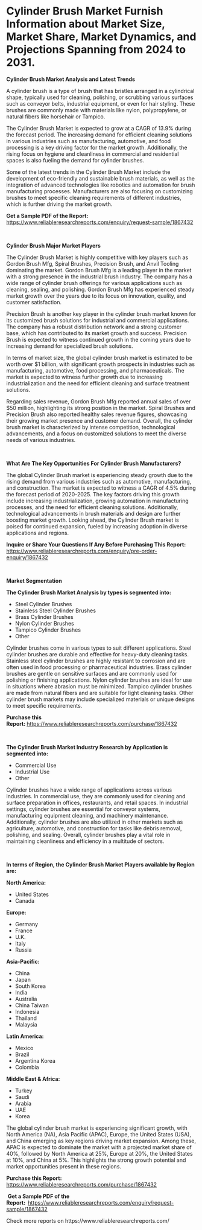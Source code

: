 <p><h1>Cylinder Brush Market Furnish Information about Market Size, Market Share, Market Dynamics, and Projections Spanning from 2024 to 2031.</h1></p><p><strong>Cylinder Brush Market Analysis and Latest Trends</strong></p>
<p><p>A cylinder brush is a type of brush that has bristles arranged in a cylindrical shape, typically used for cleaning, polishing, or scrubbing various surfaces such as conveyor belts, industrial equipment, or even for hair styling. These brushes are commonly made with materials like nylon, polypropylene, or natural fibers like horsehair or Tampico.</p><p>The Cylinder Brush Market is expected to grow at a CAGR of 13.9% during the forecast period. The increasing demand for efficient cleaning solutions in various industries such as manufacturing, automotive, and food processing is a key driving factor for the market growth. Additionally, the rising focus on hygiene and cleanliness in commercial and residential spaces is also fueling the demand for cylinder brushes.</p><p>Some of the latest trends in the Cylinder Brush Market include the development of eco-friendly and sustainable brush materials, as well as the integration of advanced technologies like robotics and automation for brush manufacturing processes. Manufacturers are also focusing on customizing brushes to meet specific cleaning requirements of different industries, which is further driving the market growth.</p></p>
<p><strong>Get a Sample PDF of the Report:&nbsp;</strong> <a href="https://www.reliableresearchreports.com/enquiry/request-sample/1867432">https://www.reliableresearchreports.com/enquiry/request-sample/1867432</a></p>
<p>&nbsp;</p>
<p><strong>Cylinder Brush Major Market Players</strong></p>
<p><p>The Cylinder Brush Market is highly competitive with key players such as Gordon Brush Mfg, Spiral Brushes, Precision Brush, and Anvil Tooling dominating the market. Gordon Brush Mfg is a leading player in the market with a strong presence in the industrial brush industry. The company has a wide range of cylinder brush offerings for various applications such as cleaning, sealing, and polishing. Gordon Brush Mfg has experienced steady market growth over the years due to its focus on innovation, quality, and customer satisfaction.</p><p>Precision Brush is another key player in the cylinder brush market known for its customized brush solutions for industrial and commercial applications. The company has a robust distribution network and a strong customer base, which has contributed to its market growth and success. Precision Brush is expected to witness continued growth in the coming years due to increasing demand for specialized brush solutions.</p><p>In terms of market size, the global cylinder brush market is estimated to be worth over $1 billion, with significant growth prospects in industries such as manufacturing, automotive, food processing, and pharmaceuticals. The market is expected to witness further growth due to increasing industrialization and the need for efficient cleaning and surface treatment solutions.</p><p>Regarding sales revenue, Gordon Brush Mfg reported annual sales of over $50 million, highlighting its strong position in the market. Spiral Brushes and Precision Brush also reported healthy sales revenue figures, showcasing their growing market presence and customer demand. Overall, the cylinder brush market is characterized by intense competition, technological advancements, and a focus on customized solutions to meet the diverse needs of various industries.</p></p>
<p>&nbsp;</p>
<p><strong>What Are The Key Opportunities For Cylinder Brush Manufacturers?</strong></p>
<p><p>The global Cylinder Brush market is experiencing steady growth due to the rising demand from various industries such as automotive, manufacturing, and construction. The market is expected to witness a CAGR of 4.5% during the forecast period of 2020-2025. The key factors driving this growth include increasing industrialization, growing automation in manufacturing processes, and the need for efficient cleaning solutions. Additionally, technological advancements in brush materials and design are further boosting market growth. Looking ahead, the Cylinder Brush market is poised for continued expansion, fueled by increasing adoption in diverse applications and regions.</p></p>
<p><strong>Inquire or Share Your Questions If Any Before Purchasing This Report:</strong> <a href="https://www.reliableresearchreports.com/enquiry/pre-order-enquiry/1867432">https://www.reliableresearchreports.com/enquiry/pre-order-enquiry/1867432</a></p>
<p>&nbsp;</p>
<p><strong>Market Segmentation</strong></p>
<p><strong>The Cylinder Brush Market Analysis by types is segmented into:</strong></p>
<p><ul><li>Steel Cylinder Brushes</li><li>Stainless Steel Cylinder Brushes</li><li>Brass Cylinder Brushes</li><li>Nylon Cylinder Brushes</li><li>Tampico Cylinder Brushes</li><li>Other</li></ul></p>
<p><p>Cylinder brushes come in various types to suit different applications. Steel cylinder brushes are durable and effective for heavy-duty cleaning tasks. Stainless steel cylinder brushes are highly resistant to corrosion and are often used in food processing or pharmaceutical industries. Brass cylinder brushes are gentle on sensitive surfaces and are commonly used for polishing or finishing applications. Nylon cylinder brushes are ideal for use in situations where abrasion must be minimized. Tampico cylinder brushes are made from natural fibers and are suitable for light cleaning tasks. Other cylinder brush markets may include specialized materials or unique designs to meet specific requirements.</p></p>
<p><strong>Purchase this Report:&nbsp;</strong><a href="https://www.reliableresearchreports.com/purchase/1867432">https://www.reliableresearchreports.com/purchase/1867432</a></p>
<p>&nbsp;</p>
<p><strong>The Cylinder Brush Market Industry Research by Application is segmented into:</strong></p>
<p><ul><li>Commercial Use</li><li>Industrial Use</li><li>Other</li></ul></p>
<p><p>Cylinder brushes have a wide range of applications across various industries. In commercial use, they are commonly used for cleaning and surface preparation in offices, restaurants, and retail spaces. In industrial settings, cylinder brushes are essential for conveyor systems, manufacturing equipment cleaning, and machinery maintenance. Additionally, cylinder brushes are also utilized in other markets such as agriculture, automotive, and construction for tasks like debris removal, polishing, and sealing. Overall, cylinder brushes play a vital role in maintaining cleanliness and efficiency in a multitude of sectors.</p></p>
<p>&nbsp;</p>
<p><strong>In terms of Region, the Cylinder Brush Market Players available by Region are:</strong></p>
<p>
    <p> <strong> North America: </strong>
        <ul>
            <li>United States</li>
            <li>Canada</li>
        </ul>
        </p> 
    <p> <strong> Europe: </strong>
        <ul>
            <li>Germany</li>
            <li>France</li>
            <li>U.K.</li>
            <li>Italy</li>
            <li>Russia</li>
        </ul>
        </p> 
    <p> <strong> Asia-Pacific: </strong>
        <ul>
            <li>China</li>
            <li>Japan</li>
            <li>South Korea</li>
            <li>India</li>
            <li>Australia</li>
            <li>China Taiwan</li>
            <li>Indonesia</li>
            <li>Thailand</li>
            <li>Malaysia</li>
        </ul>
        </p> 
    <p> <strong> Latin America: </strong>
        <ul>
            <li>Mexico</li>
            <li>Brazil</li>
            <li>Argentina Korea</li>
            <li>Colombia</li>
        </ul>
        </p> 
    <p> <strong> Middle East & Africa: </strong>
        <ul>
            <li>Turkey</li>
            <li>Saudi</li>
            <li>Arabia</li>
            <li>UAE</li>
            <li>Korea</li>
        </ul>
    </p>
    </p>
<p><p>The global cylinder brush market is experiencing significant growth, with North America (NA), Asia Pacific (APAC), Europe, the United States (USA), and China emerging as key regions driving market expansion. Among these, APAC is expected to dominate the market with a projected market share of 40%, followed by North America at 25%, Europe at 20%, the United States at 10%, and China at 5%. This highlights the strong growth potential and market opportunities present in these regions.</p></p>
<p><strong>Purchase this Report: </strong><a href="https://www.reliableresearchreports.com/purchase/1867432">https://www.reliableresearchreports.com/purchase/1867432</a></p>
<p>&nbsp;<strong>Get a Sample PDF of the Report:&nbsp;&nbsp;</strong><a href="https://www.reliableresearchreports.com/enquiry/request-sample/1867432">https://www.reliableresearchreports.com/enquiry/request-sample/1867432</a></p>
<p><strong></strong></p>
<p>Check more reports on https://www.reliableresearchreports.com/</p>